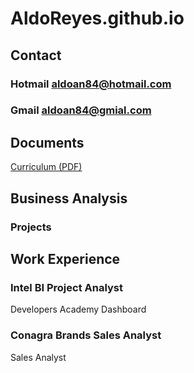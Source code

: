 # AldoReyes.github.io

## Contact
### Hotmail aldoan84@hotmail.com
### Gmail aldoan84@gmial.com

## Documents
 [Curriculum (PDF)](/Assets/files/Aldo_Reyes_CV.pdf)

## Business Analysis
### Projects



## Work Experience

### Intel BI Project Analyst
Developers Academy Dashboard

### Conagra Brands Sales Analyst
Sales Analyst
